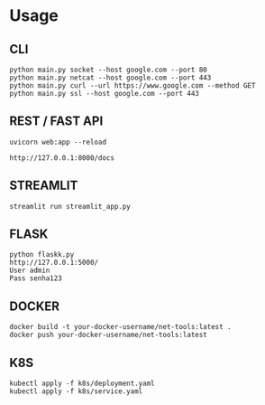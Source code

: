 # Usage

## CLI
```
python main.py socket --host google.com --port 80
python main.py netcat --host google.com --port 443
python main.py curl --url https://www.google.com --method GET
python main.py ssl --host google.com --port 443
```

## REST / FAST API
```
uvicorn web:app --reload

http://127.0.0.1:8000/docs
```

## STREAMLIT
```
streamlit run streamlit_app.py
```

## FLASK
```
python flaskk.py
http://127.0.0.1:5000/
User admin
Pass senha123
```

## DOCKER
```
docker build -t your-docker-username/net-tools:latest .
docker push your-docker-username/net-tools:latest
```

## K8S
```
kubectl apply -f k8s/deployment.yaml
kubectl apply -f k8s/service.yaml
```